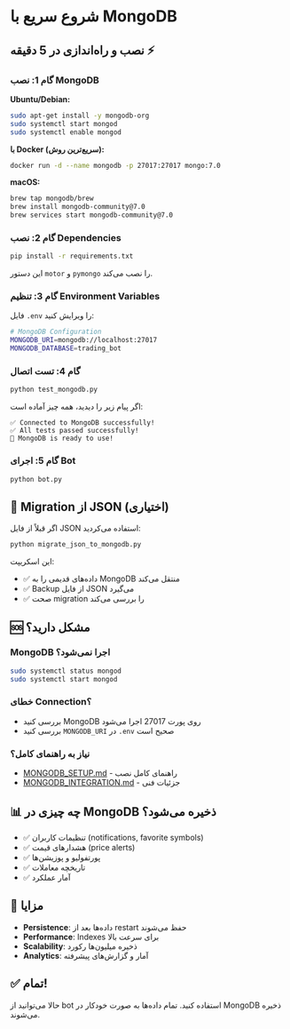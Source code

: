 # شروع سریع با MongoDB

## نصب و راه‌اندازی در 5 دقیقه ⚡

### گام 1: نصب MongoDB

**Ubuntu/Debian:**
```bash
sudo apt-get install -y mongodb-org
sudo systemctl start mongod
sudo systemctl enable mongod
```

**با Docker (سریع‌ترین روش):**
```bash
docker run -d --name mongodb -p 27017:27017 mongo:7.0
```

**macOS:**
```bash
brew tap mongodb/brew
brew install mongodb-community@7.0
brew services start mongodb-community@7.0
```

### گام 2: نصب Dependencies

```bash
pip install -r requirements.txt
```

این دستور `motor` و `pymongo` را نصب می‌کند.

### گام 3: تنظیم Environment Variables

فایل `.env` را ویرایش کنید:

```bash
# MongoDB Configuration
MONGODB_URI=mongodb://localhost:27017
MONGODB_DATABASE=trading_bot
```

### گام 4: تست اتصال

```bash
python test_mongodb.py
```

اگر پیام زیر را دیدید، همه چیز آماده است:
```
✅ Connected to MongoDB successfully!
✅ All tests passed successfully!
🎉 MongoDB is ready to use!
```

### گام 5: اجرای Bot

```bash
python bot.py
```

## 🔄 Migration از JSON (اختیاری)

اگر قبلاً از فایل JSON استفاده می‌کردید:

```bash
python migrate_json_to_mongodb.py
```

این اسکریپت:
- ✅ داده‌های قدیمی را به MongoDB منتقل می‌کند
- ✅ Backup از فایل JSON می‌گیرد
- ✅ صحت migration را بررسی می‌کند

## 🆘 مشکل دارید؟

### MongoDB اجرا نمی‌شود؟
```bash
sudo systemctl status mongod
sudo systemctl start mongod
```

### خطای Connection؟
- بررسی کنید MongoDB روی پورت 27017 اجرا می‌شود
- بررسی کنید `MONGODB_URI` در `.env` صحیح است

### نیاز به راهنمای کامل؟
- [MONGODB_SETUP.md](./MONGODB_SETUP.md) - راهنمای کامل نصب
- [MONGODB_INTEGRATION.md](./MONGODB_INTEGRATION.md) - جزئیات فنی

## 📊 چه چیزی در MongoDB ذخیره می‌شود؟

- ✅ تنظیمات کاربران (notifications, favorite symbols)
- ✅ هشدارهای قیمت (price alerts)
- ✅ پورتفولیو و پوزیشن‌ها
- ✅ تاریخچه معاملات
- ✅ آمار عملکرد

## 🚀 مزایا

- **Persistence**: داده‌ها بعد از restart حفظ می‌شوند
- **Performance**: Indexes برای سرعت بالا
- **Scalability**: ذخیره میلیون‌ها رکورد
- **Analytics**: آمار و گزارش‌های پیشرفته

## ✅ تمام!

حالا می‌توانید از bot استفاده کنید. تمام داده‌ها به صورت خودکار در MongoDB ذخیره می‌شوند.

